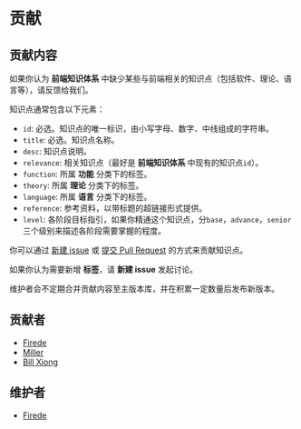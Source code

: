 # 贡献

## 贡献内容

如果你认为 **前端知识体系** 中缺少某些与前端相关的知识点（包括软件、理论、语言等），请反馈给我们。

知识点通常包含以下元素：

* `id`: 必选。知识点的唯一标识，由小写字母、数字、中线组成的字符串。
* `title`: 必选。知识点名称。
* `desc`: 知识点说明。
* `relevance`: 相关知识点（最好是 **前端知识体系** 中现有的知识点`id`）。
* `function`: 所属 **功能** 分类下的标签。
* `theory`: 所属 **理论** 分类下的标签。
* `language`: 所属 **语言** 分类下的标签。
* `reference`: 参考资料，以带标题的超链接形式提供。
* `level`: 各阶段目标指引，如果你精通这个知识点，分`base`，`advance`，`senior`三个级别来描述各阶段需要掌握的程度。

你可以通过 [新建 issue](https://github.com/ecomfe/knowledge/issues/new) 或 [提交 Pull Request](https://help.github.com/articles/using-pull-requests) 的方式来贡献知识点。

如果你认为需要新增 **标签**，请 **新建 issue** 发起讨论。

维护者会不定期合并贡献内容至主版本库，并在积累一定数量后发布新版本。

## 贡献者

* [Firede](https://github.com/firede)
* [Miller](https://github.com/miller)
* [Bill Xiong](https://github.com/bilxio)

## 维护者

* [Firede](https://github.com/firede)
